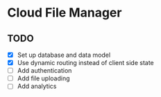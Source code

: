 # Cloud File Manager

## TODO

- [x] Set up database and data model
- [x] Use dynamic routing instead of client side state
- [ ] Add authentication
- [ ] Add file uploading
- [ ] Add analytics
